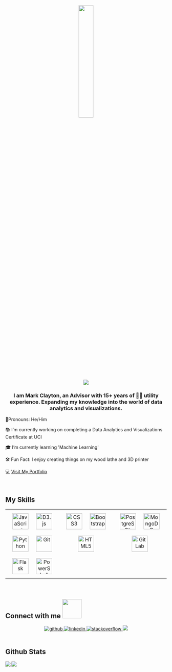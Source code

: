 <div align="center">
<img src="https://rishavanand.github.io/static/images/greetings.gif" align="center" style="width: 30%" />
</div>  

<div align="center">
<img src="https://komarev.com/ghpvc/?username=claytonscreations&&style=flat-square" align="center" />
</div>  

### <div align="center">I am Mark Clayton, an Advisor with 15+ years of 👷‍♂️ utility experience. Expanding my knowledge into the world of data analytics and visualizations. </div>  
  

👬Pronouns: He/Him  
  

📚 I’m currently working on completing a Data Analytics and Visualizations Certificate at UCI  
  

🎓 I’m currently learning 'Machine Learning'  
  

🛠️ Fun Fact: I enjoy creating things on my wood lathe and 3D printer  
  

💻 [Visit My Portfolio](https://claytonscreations.github.io/)  
  

<br/>  


## My Skills
<table><tr><td valign="top" width="33%">

<div align="center">  
<img style="margin: 10px" src="https://profilinator.rishav.dev/skills-assets/javascript-original.svg" alt="JavaScript" height="50" />  
<img style="margin: 10px" src="https://profilinator.rishav.dev/skills-assets/d3js-original.svg" alt="D3.js" height="50" />  
<img style="margin: 10px" src="https://profilinator.rishav.dev/skills-assets/python-original.svg" alt="Python" height="50" />  
<img style="margin: 10px" src="https://profilinator.rishav.dev/skills-assets/git-scm-icon.svg" alt="Git" height="50" />  
<img style="margin: 10px" src="https://profilinator.rishav.dev/skills-assets/flask.png" alt="Flask" height="50" />  
<img style="margin: 10px" src="https://profilinator.rishav.dev/skills-assets/powershell.png" alt="PowerShell" height="50" />  
</div>

</td><td valign="top" width="33%">

<div align="center">  
<img style="margin: 10px" src="https://profilinator.rishav.dev/skills-assets/css3-original-wordmark.svg" alt="CSS3" height="50" />  
<img style="margin: 10px" src="https://profilinator.rishav.dev/skills-assets/bootstrap-plain.svg" alt="Bootstrap" height="50" />  
<img style="margin: 10px" src="https://profilinator.rishav.dev/skills-assets/html5-original-wordmark.svg" alt="HTML5" height="50" />  
</div>

</td><td valign="top" width="33%">

<div align="center">  
<img style="margin: 10px" src="https://profilinator.rishav.dev/skills-assets/postgresql-original-wordmark.svg" alt="PostgreSQL" height="50" />  
<img style="margin: 10px" src="https://profilinator.rishav.dev/skills-assets/mongodb-original-wordmark.svg" alt="MongoDB" height="50" />  
<img style="margin: 10px" src="https://profilinator.rishav.dev/skills-assets/gitlab.svg" alt="GitLab" height="50" />  
</div>

</td></tr></table>  

<br/>  


## Connect with me  <img src="https://media.giphy.com/media/LnQjpWaON8nhr21vNW/giphy.gif" width="60">
<div align="center">
<a href="https://github.com/https://github.com/ClaytonsCreations" target="_blank">
<img src=https://img.shields.io/badge/github-%2324292e.svg?&style=for-the-badge&logo=github&logoColor=white alt=github style="margin-bottom: 5px;" />
</a>
<a href="https://linkedin.com/in/https://www.linkedin.com/in/markthomasclayton/" target="_blank">
<img src=https://img.shields.io/badge/linkedin-%231E77B5.svg?&style=for-the-badge&logo=linkedin&logoColor=white alt=linkedin style="margin-bottom: 5px;" />
</a>
<a href="https://stackoverflow.com/users/https://stackoverflow.com/story/claytonscreations" target="_blank">
<img src=https://img.shields.io/badge/stackoverflow-%23F28032.svg?&style=for-the-badge&logo=stackoverflow&logoColor=white alt=stackoverflow style="margin-bottom: 5px;" />
</a>
<a href="mailto:claytonscreationsus@gmail.com"><img src="https://img.shields.io/badge/Gmail-D14836?style=for-the-badge&logo=gmail&logoColor=white"></a>
</div>  
  

<br/>  


## Github Stats  

<div align="left"><img src="https://github-readme-stats.vercel.app/api?username=claytonscreations&show_icons=true&count_private=true&hide_border=true" align="left" /></div>  
  
<div align="left"><img src="https://github-readme-stats.vercel.app/api/top-langs/?username=claytonscreations&hide_border=true&layout=compact" align="left" /></div>  

